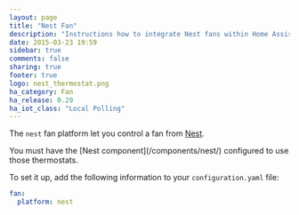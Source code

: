 ```yaml
---
layout: page
title: "Nest Fan"
description: "Instructions how to integrate Nest fans within Home Assistant."
date: 2015-03-23 19:59
sidebar: true
comments: false
sharing: true
footer: true
logo: nest_thermostat.png
ha_category: Fan
ha_release: 0.29
ha_iot_class: "Local Polling"
---
```



The `nest` fan platform let you control a fan from [Nest](https://nest.com).

<p class='note'>
You must have the [Nest component](/components/nest/) configured to use those thermostats.
</p>

To set it up, add the following information to your `configuration.yaml` file:

```yaml
fan:
  platform: nest
```

